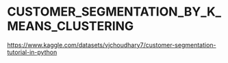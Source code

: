 # CUSTOMER_SEGMENTATION_BY_K_MEANS_CLUSTERING

https://www.kaggle.com/datasets/vjchoudhary7/customer-segmentation-tutorial-in-python
